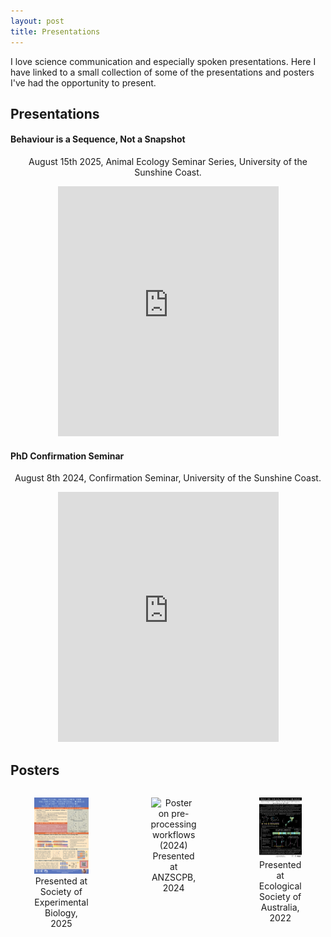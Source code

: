 ```yaml
---
layout: post
title: Presentations
---
```


I love science communication and especially spoken presentations. Here I have linked to a small collection of some of the presentations and posters I've had the opportunity to present.

## Presentations
#### Behaviour is a Sequence, Not a Snapshot
<p style="text-align: center;">
  August 15th 2025, Animal Ecology Seminar Series, University of the Sunshine Coast.
</p>
<div style="text-align: center;">
  <iframe 
    src="https://www.youtube.com/embed/hJoAGsBhdO8?si=TdIJK8ke6LXgjuPa" 
    style="width: 70%; height: 400px;" 
    frameborder="0" 
    allowfullscreen>
  </iframe>
</div>

#### PhD Confirmation Seminar
<p style="text-align: center;">
  August 8th 2024, Confirmation Seminar, University of the Sunshine Coast.
</p>
<div style="text-align: center;">
  <iframe 
    src="https://www.youtube.com/embed/DrDJ6vk7Ur0" 
    style="width: 70%; height: 400px;" 
    frameborder="0" 
    allowfullscreen>
  </iframe>
</div>

## Posters
<div style="display: flex; justify-content: center; gap: 20px; text-align: center;">
  <figure style="width: 30%;">
    <img src="assets/images/Validation_Poster_SEB2025.png" alt="Poster on validation protocols (2025)" style="width: 100%;">
    <figcaption>Presented at Society of Experimental Biology, 2025</figcaption>
  </figure>
  <figure style="width: 30%;">
    <img src="assets/images/Preprocessing_Poster_ANZSCPB2024.png" alt="Poster on pre-processing workflows (2024)" style="width: 100%;">
    <figcaption>Presented at ANZSCPB, 2024</figcaption>
  </figure>
  <figure style="width: 30%;">
    <img src="assets/images/Koala_Poster_ESA2022.png" alt="Poster on koala ground behaviour (2022)" style="width: 100%;">
    <figcaption>Presented at Ecological Society of Australia, 2022</figcaption>
  </figure>
</div>
